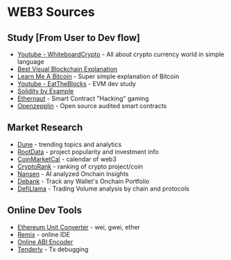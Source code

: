 # WEB3 Sources




## Study [From User to Dev flow]
- [Youtube - WhiteboardCrypto](https://www.youtube.com/@WhiteboardCrypto) - All about crypto currency world in simple language
- [Best Visual Blockchain Explanation](https://andersbrownworth.com/blockchain/)
- [Learn Me A Bitcoin](https://learnmeabitcoin.com/) - Super simple explanation of Bitcoin
- [Youtube - EatTheBlocks](https://www.youtube.com/@EatTheBlocks) - EVM dev study
- [Solidity by Example](https://solidity-by-example.org/) 
- [Ethernaut](https://ethernaut.openzeppelin.com/) - Smart Contract "Hacking" gaming
- [Openzepplin](https://www.openzeppelin.com/) - Open source audited smart contracts

## Market Research
- [Dune](https://dune.com/discover/content/trending) - trending topics and analytics
- [RootData](https://www.rootdata.com/) - project popularity and investment info
- [CoinMarketCal](https://coinmarketcal.com/en/) - calendar of web3
- [CryptoRank](https://cryptorank.io/) - ranking of crypto project/coin
- [Nansen](https://www.nansen.ai/) - AI analyzed Onchain Insights
- [Debank](https://debank.com/) - Track any Wallet's Onchain Portfolio
- [DefiLlama](https://defillama.com/) - Trading Volume analysis by chain and protocols

## Online Dev Tools
- [Ethereum Unit Converter](https://eth-converter.com/) - wei, gwei, ether
- [Remix](https://remix.ethereum.org/) - online IDE
- [Online ABI Encoder](https://abi.hashex.org/)
- [Tenderly](https://tenderly.co/) - Tx debugging

